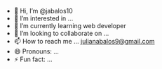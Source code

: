 - 👋 Hi, I’m @jabalos10
- 👀 I’m interested in ...
- 🌱 I’m currently learning web developer
- 💞️ I’m looking to collaborate on ...
- 📫 How to reach me ... julianabalos9@gmail.com
- 😄 Pronouns: ...
- ⚡ Fun fact: ...

<!---
jabalos10/jabalos10 is a ✨ special ✨ repository because its `README.md` (this file) appears on your GitHub profile.
You can click the Preview link to take a look at your changes.
--->

